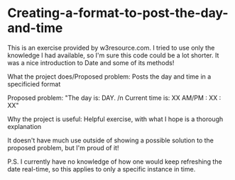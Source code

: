 # Creating-a-format-to-post-the-day-and-time
This is an exercise provided by w3resource.com. I tried to use only the knowledge I had available, so I'm sure this code could be a lot shorter. It was a nice introduction to Date and some of its methods!

What the project does/Proposed problem: Posts the day and time in a specificied format

Proposed problem: "The day is: DAY.
/n Current time is: XX AM/PM : XX : XX"

Why the project is useful: Helpful exercise, with what I hope is a thorough explanation

It doesn't have much use outside of showing a possible solution to the proposed problem, but I'm proud of it!

P.S. I currently have no knowledge of how one would keep refreshing the date real-time, so this applies to only a specific instance in time.
